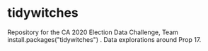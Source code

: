 # tidywitches
Repository for the CA 2020 Election Data Challenge, Team install.packages("tidywitches") 
. Data explorations around Prop 17.

